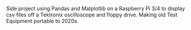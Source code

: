 Side project using Pandas and Matplotlib on a Raspberry Pi 3/4 to display csv files off a Tektronix oscilloscope and floppy drive.
Making old Test Equipment portable to 2020s.
